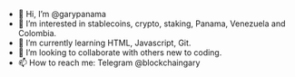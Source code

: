 - 👋 Hi, I’m @garypanama
- 👀 I’m interested in stablecoins, crypto, staking, Panama, Venezuela and Colombia.
- 🌱 I’m currently learning HTML, Javascript, Git.
- 💞️ I’m looking to collaborate with others new to coding.
- 📫 How to reach me: Telegram @blockchaingary

<!---
garypanama/garypanama is a ✨ special ✨ repository because its `README.md` (this file) appears on your GitHub profile.
You can click the Preview link to take a look at your changes.
--->
